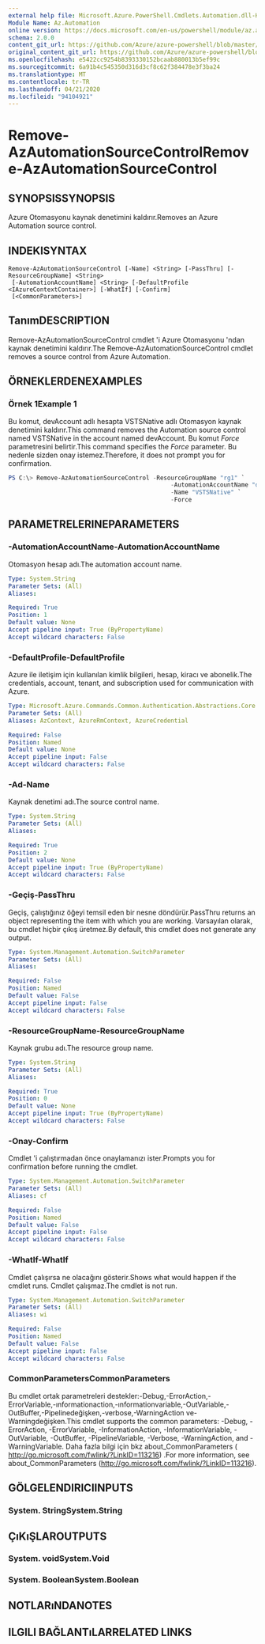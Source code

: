 ```yaml
---
external help file: Microsoft.Azure.PowerShell.Cmdlets.Automation.dll-Help.xml
Module Name: Az.Automation
online version: https://docs.microsoft.com/en-us/powershell/module/az.automation/remove-azautomationsourcecontrol
schema: 2.0.0
content_git_url: https://github.com/Azure/azure-powershell/blob/master/src/Automation/Automation/help/Remove-AzAutomationSourceControl.md
original_content_git_url: https://github.com/Azure/azure-powershell/blob/master/src/Automation/Automation/help/Remove-AzAutomationSourceControl.md
ms.openlocfilehash: e5422cc9254b8393330152bcaab880013b5ef99c
ms.sourcegitcommit: 6a91b4c545350d316d3cf8c62f384478e3f3ba24
ms.translationtype: MT
ms.contentlocale: tr-TR
ms.lasthandoff: 04/21/2020
ms.locfileid: "94104921"
---
```

# <span data-ttu-id="7ec26-101">Remove-AzAutomationSourceControl</span><span class="sxs-lookup"><span data-stu-id="7ec26-101">Remove-AzAutomationSourceControl</span></span>

## <span data-ttu-id="7ec26-102">SYNOPSIS</span><span class="sxs-lookup"><span data-stu-id="7ec26-102">SYNOPSIS</span></span>
<span data-ttu-id="7ec26-103">Azure Otomasyonu kaynak denetimini kaldırır.</span><span class="sxs-lookup"><span data-stu-id="7ec26-103">Removes an Azure Automation source control.</span></span>

## <span data-ttu-id="7ec26-104">INDEKI</span><span class="sxs-lookup"><span data-stu-id="7ec26-104">SYNTAX</span></span>

```
Remove-AzAutomationSourceControl [-Name] <String> [-PassThru] [-ResourceGroupName] <String>
 [-AutomationAccountName] <String> [-DefaultProfile <IAzureContextContainer>] [-WhatIf] [-Confirm]
 [<CommonParameters>]
```

## <span data-ttu-id="7ec26-105">Tanım</span><span class="sxs-lookup"><span data-stu-id="7ec26-105">DESCRIPTION</span></span>
<span data-ttu-id="7ec26-106">Remove-AzAutomationSourceControl cmdlet 'i Azure Otomasyonu 'ndan kaynak denetimini kaldırır.</span><span class="sxs-lookup"><span data-stu-id="7ec26-106">The Remove-AzAutomationSourceControl cmdlet removes a source control from Azure Automation.</span></span>

## <span data-ttu-id="7ec26-107">ÖRNEKLERDEN</span><span class="sxs-lookup"><span data-stu-id="7ec26-107">EXAMPLES</span></span>

### <span data-ttu-id="7ec26-108">Örnek 1</span><span class="sxs-lookup"><span data-stu-id="7ec26-108">Example 1</span></span>
<span data-ttu-id="7ec26-109">Bu komut, devAccount adlı hesapta VSTSNative adlı Otomasyon kaynak denetimini kaldırır.</span><span class="sxs-lookup"><span data-stu-id="7ec26-109">This command removes the Automation source control named VSTSNative in the account named devAccount.</span></span>
<span data-ttu-id="7ec26-110">Bu komut *Force* parametresini belirtir.</span><span class="sxs-lookup"><span data-stu-id="7ec26-110">This command specifies the *Force* parameter.</span></span> <span data-ttu-id="7ec26-111">Bu nedenle sizden onay istemez.</span><span class="sxs-lookup"><span data-stu-id="7ec26-111">Therefore, it does not prompt you for confirmation.</span></span>

```powershell
PS C:\> Remove-AzAutomationSourceControl -ResourceGroupName "rg1" `
                                              -AutomationAccountName "devAccount" `
                                              -Name "VSTSNative" `
                                              -Force
```

## <span data-ttu-id="7ec26-112">PARAMETRELERINE</span><span class="sxs-lookup"><span data-stu-id="7ec26-112">PARAMETERS</span></span>

### <span data-ttu-id="7ec26-113">-AutomationAccountName</span><span class="sxs-lookup"><span data-stu-id="7ec26-113">-AutomationAccountName</span></span>
<span data-ttu-id="7ec26-114">Otomasyon hesap adı.</span><span class="sxs-lookup"><span data-stu-id="7ec26-114">The automation account name.</span></span>

```yaml
Type: System.String
Parameter Sets: (All)
Aliases:

Required: True
Position: 1
Default value: None
Accept pipeline input: True (ByPropertyName)
Accept wildcard characters: False
```

### <span data-ttu-id="7ec26-115">-DefaultProfile</span><span class="sxs-lookup"><span data-stu-id="7ec26-115">-DefaultProfile</span></span>
<span data-ttu-id="7ec26-116">Azure ile iletişim için kullanılan kimlik bilgileri, hesap, kiracı ve abonelik.</span><span class="sxs-lookup"><span data-stu-id="7ec26-116">The credentials, account, tenant, and subscription used for communication with Azure.</span></span>

```yaml
Type: Microsoft.Azure.Commands.Common.Authentication.Abstractions.Core.IAzureContextContainer
Parameter Sets: (All)
Aliases: AzContext, AzureRmContext, AzureCredential

Required: False
Position: Named
Default value: None
Accept pipeline input: False
Accept wildcard characters: False
```

### <span data-ttu-id="7ec26-117">-Ad</span><span class="sxs-lookup"><span data-stu-id="7ec26-117">-Name</span></span>
<span data-ttu-id="7ec26-118">Kaynak denetimi adı.</span><span class="sxs-lookup"><span data-stu-id="7ec26-118">The source control name.</span></span>

```yaml
Type: System.String
Parameter Sets: (All)
Aliases:

Required: True
Position: 2
Default value: None
Accept pipeline input: True (ByPropertyName)
Accept wildcard characters: False
```

### <span data-ttu-id="7ec26-119">-Geçiş</span><span class="sxs-lookup"><span data-stu-id="7ec26-119">-PassThru</span></span>
<span data-ttu-id="7ec26-120">Geçiş, çalıştığınız öğeyi temsil eden bir nesne döndürür.</span><span class="sxs-lookup"><span data-stu-id="7ec26-120">PassThru returns an object representing the item with which you are working.</span></span>
<span data-ttu-id="7ec26-121">Varsayılan olarak, bu cmdlet hiçbir çıkış üretmez.</span><span class="sxs-lookup"><span data-stu-id="7ec26-121">By default, this cmdlet does not generate any output.</span></span>

```yaml
Type: System.Management.Automation.SwitchParameter
Parameter Sets: (All)
Aliases:

Required: False
Position: Named
Default value: False
Accept pipeline input: False
Accept wildcard characters: False
```

### <span data-ttu-id="7ec26-122">-ResourceGroupName</span><span class="sxs-lookup"><span data-stu-id="7ec26-122">-ResourceGroupName</span></span>
<span data-ttu-id="7ec26-123">Kaynak grubu adı.</span><span class="sxs-lookup"><span data-stu-id="7ec26-123">The resource group name.</span></span>

```yaml
Type: System.String
Parameter Sets: (All)
Aliases:

Required: True
Position: 0
Default value: None
Accept pipeline input: True (ByPropertyName)
Accept wildcard characters: False
```

### <span data-ttu-id="7ec26-124">-Onay</span><span class="sxs-lookup"><span data-stu-id="7ec26-124">-Confirm</span></span>
<span data-ttu-id="7ec26-125">Cmdlet 'i çalıştırmadan önce onaylamanızı ister.</span><span class="sxs-lookup"><span data-stu-id="7ec26-125">Prompts you for confirmation before running the cmdlet.</span></span>

```yaml
Type: System.Management.Automation.SwitchParameter
Parameter Sets: (All)
Aliases: cf

Required: False
Position: Named
Default value: False
Accept pipeline input: False
Accept wildcard characters: False
```

### <span data-ttu-id="7ec26-126">-WhatIf</span><span class="sxs-lookup"><span data-stu-id="7ec26-126">-WhatIf</span></span>
<span data-ttu-id="7ec26-127">Cmdlet çalışırsa ne olacağını gösterir.</span><span class="sxs-lookup"><span data-stu-id="7ec26-127">Shows what would happen if the cmdlet runs.</span></span>
<span data-ttu-id="7ec26-128">Cmdlet çalışmaz.</span><span class="sxs-lookup"><span data-stu-id="7ec26-128">The cmdlet is not run.</span></span>

```yaml
Type: System.Management.Automation.SwitchParameter
Parameter Sets: (All)
Aliases: wi

Required: False
Position: Named
Default value: False
Accept pipeline input: False
Accept wildcard characters: False
```

### <span data-ttu-id="7ec26-129">CommonParameters</span><span class="sxs-lookup"><span data-stu-id="7ec26-129">CommonParameters</span></span>
<span data-ttu-id="7ec26-130">Bu cmdlet ortak parametreleri destekler:-Debug,-ErrorAction,-ErrorVariable,-ınformationaction,-ınformationvariable,-OutVariable,-OutBuffer,-Pipelinedeğişken,-verbose,-WarningAction ve-Warningdeğişken.</span><span class="sxs-lookup"><span data-stu-id="7ec26-130">This cmdlet supports the common parameters: -Debug, -ErrorAction, -ErrorVariable, -InformationAction, -InformationVariable, -OutVariable, -OutBuffer, -PipelineVariable, -Verbose, -WarningAction, and -WarningVariable.</span></span> <span data-ttu-id="7ec26-131">Daha fazla bilgi için bkz about_CommonParameters ( http://go.microsoft.com/fwlink/?LinkID=113216) .</span><span class="sxs-lookup"><span data-stu-id="7ec26-131">For more information, see about_CommonParameters (http://go.microsoft.com/fwlink/?LinkID=113216).</span></span>

## <span data-ttu-id="7ec26-132">GÖLGELENDIRICI</span><span class="sxs-lookup"><span data-stu-id="7ec26-132">INPUTS</span></span>

### <span data-ttu-id="7ec26-133">System. String</span><span class="sxs-lookup"><span data-stu-id="7ec26-133">System.String</span></span>

## <span data-ttu-id="7ec26-134">ÇıKıŞLAR</span><span class="sxs-lookup"><span data-stu-id="7ec26-134">OUTPUTS</span></span>

### <span data-ttu-id="7ec26-135">System. void</span><span class="sxs-lookup"><span data-stu-id="7ec26-135">System.Void</span></span>

### <span data-ttu-id="7ec26-136">System. Boolean</span><span class="sxs-lookup"><span data-stu-id="7ec26-136">System.Boolean</span></span>

## <span data-ttu-id="7ec26-137">NOTLARıNDA</span><span class="sxs-lookup"><span data-stu-id="7ec26-137">NOTES</span></span>

## <span data-ttu-id="7ec26-138">ILGILI BAĞLANTıLAR</span><span class="sxs-lookup"><span data-stu-id="7ec26-138">RELATED LINKS</span></span>
